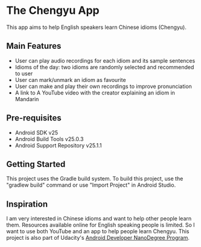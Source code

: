 # The Chengyu App

This app aims to help English speakers learn Chinese idioms (Chengyu). 

Main Features
--------------

- User can play audio recordings for each idiom and its sample sentences
- Idioms of the day: two idioms are randomly selected and recommended to user
- User can mark/unmark an idiom as favourite
- User can make and play their own recordings to improve pronunciation
- A link to A YouTube video with the creator explaining an idiom in Mandarin

Pre-requisites
--------------

- Android SDK v25
- Android Build Tools v25.0.3
- Android Support Repository v25.1.1

Getting Started
---------------

This project uses the Gradle build system. To build this project, use the
"gradlew build" command or use "Import Project" in Android Studio.

Inspiration
----------------
I am very interested in Chinese idioms and want to help other people learn them. Resources 
available online for English speaking people is limited. So I want to use both YouTube and 
an app to help people learn Chengyu.
This project is also part of Udacity's [Android Developer NanoDegree Program](https://www.udacity.com/course/android-developer-nanodegree-by-google--nd801?v=ad1).